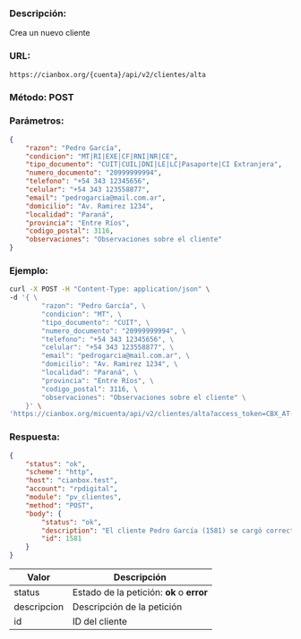 ### Descripción:

Crea un nuevo cliente

### URL:

`https://cianbox.org/{cuenta}/api/v2/clientes/alta`

### Método: POST

### Parámetros:
```json
{
    "razon": "Pedro García",
    "condicion": "MT|RI|EXE|CF|RNI|NR|CE",
    "tipo_documento": "CUIT|CUIL|DNI|LE|LC|Pasaporte|CI Extranjera",
    "numero_documento": "20999999994",
    "telefono": "+54 343 12345656",
    "celular": "+54 343 123558877",
    "email": "pedrogarcia@mail.com.ar",
    "domicilio": "Av. Ramirez 1234",
    "localidad": "Paraná",
    "provincia": "Entre Ríos",
    "codigo_postal": 3116,
    "observaciones": "Observaciones sobre el cliente"
}
```

### Ejemplo:
```bash
curl -X POST -H "Content-Type: application/json" \
-d '{ \
        "razon": "Pedro García", \
        "condicion": "MT", \
        "tipo_documento": "CUIT", \
        "numero_documento": "20999999994", \
        "telefono": "+54 343 12345656", \
        "celular": "+54 343 123558877", \
        "email": "pedrogarcia@mail.com.ar", \
        "domicilio": "Av. Ramirez 1234", \
        "localidad": "Paraná", \
        "provincia": "Entre Ríos", \
        "codigo_postal": 3116, \
        "observaciones": "Observaciones sobre el cliente" \
    }' \
'https://cianbox.org/micuenta/api/v2/clientes/alta?access_token=CBX_AT-TcIHdWOvdpIMNsXG...'
```
### Respuesta:
```json
{
    "status": "ok",
    "scheme": "http",
    "host": "cianbox.test",
    "account": "rpdigital",
    "module": "pv_clientes",
    "method": "POST",
    "body": {
        "status": "ok",
        "description": "El cliente Pedro García (1581) se cargó correctamente",
        "id": 1581
    }
}
```
|Valor         |Descripción |
|--------------|------------|
|status        |Estado de la petición: **ok** o **error**|
|descripcion   |Descripción de la petición|
|id            |ID del cliente|